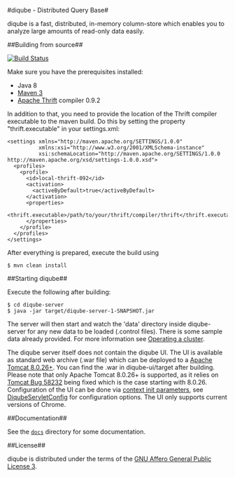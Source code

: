 #diqube - Distributed Query Base#

diqube is a fast, distributed, in-memory column-store which enables you to analyze large amounts of read-only data
easily. 

##Building from source##

[![Build Status](http://build.diqube.org/buildStatus/icon?job=diqube)](http://build.diqube.org)

Make sure you have the prerequisites installed:

 * Java 8
 * [Maven 3][1]
 * [Apache Thrift][2] compiler 0.9.2

In addition to that, you need to provide the location of the Thrift compiler executable to the maven build. Do this by
setting the property "thrift.executable" in your settings.xml:

    <settings xmlns="http://maven.apache.org/SETTINGS/1.0.0"  
              xmlns:xsi="http://www.w3.org/2001/XMLSchema-instance" 
              xsi:schemaLocation="http://maven.apache.org/SETTINGS/1.0.0 http://maven.apache.org/xsd/settings-1.0.0.xsd">
      <profiles>
        <profile>
          <id>local-thrift-092</id>
          <activation>
            <activeByDefault>true</activeByDefault>
          </activation>
          <properties>
            <thrift.executable>/path/to/your/thrift/compiler/thrift</thrift.executable>
          </properties>
        </profile>
      </profiles>
    </settings>

After everything is prepared, execute the build using

    $ mvn clean install

##Starting diqube##

Execute the following after building:

    $ cd diqube-server
    $ java -jar target/diqube-server-1-SNAPSHOT.jar

The server will then start and watch the 'data' directory inside diqube-server for any new data to be loaded (.control
files). There is some sample data already provided. For more information see [Operating a cluster](/docs/OperatingCluster.md).

The diqube server itself does not contain the diqube UI. The UI is available as standard web archive (.war file) which 
can be deployed to a [Apache Tomcat 8.0.26+][3]. You can find the .war in diqube-ui/target after building. Please note 
that only Apache Tomcat 8.0.26+ is supported, as it relies on [Tomcat Bug 58232][6] being fixed which is the case 
starting with 8.0.26. Configuration of the UI can be done via [context init parameters][5], see 
[DiqubeServletConfig](diqube-ui/src/main/java/org/diqube/ui/DiqubeServletConfig.java) for configuration options. The UI
only supports current versions of Chrome.

##Documentation##

See the  [`docs`](/docs) directory for some documentation.

##License##

diqube is distributed under the terms of the [GNU Affero General Public License 3][4].

[1]: https://maven.apache.org
[2]: https://thrift.apache.org
[3]: https://tomcat.apache.org
[4]: http://www.gnu.org/licenses/agpl-3.0.html
[5]: http://tomcat.apache.org/tomcat-8.0-doc/config/context.html#Context_Parameters
[6]: https://bz.apache.org/bugzilla/show_bug.cgi?id=58232